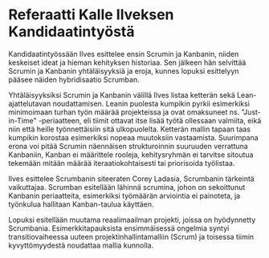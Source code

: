 # Referaatti Kalle Ilveksen Kandidaatintyöstä

Kandidaatintyössään Ilves esittelee ensin Scrumin ja Kanbanin, niiden keskeiset ideat ja hieman kehityksen historiaa. Sen jälkeen hän selvittää Scrumin ja Kanbanin yhtäläisyyksiä ja eroja, kunnes lopuksi esittelyyn pääsee näiden hybridisaatio Scrumban. 

Yhtäläisyyksiksi Scrumin ja Kanbanin välillä Ilves listaa ketterän sekä Lean-ajattelutavan noudattamisen. Leanin puolesta kumpikin pyrkii esimerkiksi minimoimaan turhan työn määrää projekteissa ja ovat omaksuneet ns. "Just-in-Time" -periaatteen, eli tiimit ottavat itse lisää työtä ollessaan valmiita, eikä niin että heille työnnettäisiin sitä ulkopuolelta. Ketterän mallin tapaan taas kumpikin korostaa esimerkiksi nopeaa muutoksiin vastaamista. Suurimpana erona voi pitää Scrumin näennäisen strukturoinnin suuruuden verrattuna Kanbaniin, Kanban ei määrittele rooleja, kehitysryhmän ei tarvitse sitoutua tekemään mitään määrää iteraatiokohtaisesti tai priorisoida työlistaa.

Ilves esittelee Scrumbanin siteeraten Corey Ladasia, Scrumbanin tärkeintä vaikuttajaa. Scrumban esitellään lähinnä scrumina, johon on sekoittunut Kanbanin periaatteita, esimerkiksi työmäärän arviointia ei painoteta, ja työnkulua hallitaan Kanban-taulua käyttäen. 

Lopuksi esitellään muutama reaalimaailman projekti, joissa on hyödynnetty Scrumbania. Esimerkkitapauksista ensimmäisessä ongelmia syntyi transitiovaiheessa uuteen projektinhallintamalliin (Scrum) ja toisessa tiimin kyvyttömyydestä noudattaa mallia kunnolla.
